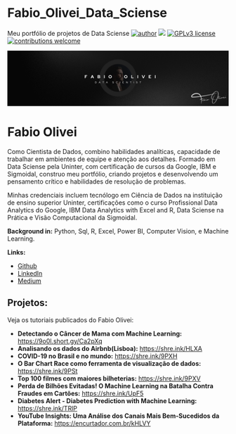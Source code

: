 # Fabio_Olivei_Data_Sciense
Meu portfólio de projetos de Data Sciense
[![author](https://img.shields.io/badge/author-fabioolivei-red.svg)](https://www.linkedin.com/in/fabioolivei) [![](https://img.shields.io/badge/python-3.7+-blue.svg)](https://www.python.org/downloads/release/python-365/) [![GPLv3 license](https://img.shields.io/badge/License-GPLv3-blue.svg)](http://perso.crans.org/besson/LICENSE.html) [![contributions welcome](https://img.shields.io/badge/contributions-welcome-brightgreen.svg?style=flat)](https://github.com/carlosfab/data_science/issues)

<p align="center">
  <img src="https://github.com/fabioolivei/Fabio_Olivei_Data_Sciense/blob/main/FABIO-OLIVEI-LinkedIn%20Banner.png">
</p>

# Fabio Olivei
<sub><lead> 

Como Cientista de Dados, combino habilidades analíticas, capacidade de trabalhar em ambientes de equipe e atenção aos detalhes. Formado em Data Sciense pela Uninter, com certificação de cursos da Google, IBM e Sigmoidal, construo meu portfólio, criando projetos e desenvolvendo um pensamento crítico e habilidades de resolução de problemas.

Minhas credenciais incluem tecnólogo em Ciência de Dados na instituição de ensino superior Uninter, certificações como o curso Profissional Data Analytics do  Google, IBM Data Analytics with Excel and R, Data Sciense na Prática e Visão Computacional da Sigmoidal.

**Background in:** Python, Sql, R, Excel, Power BI, Computer Vision, e Machine Learning.

**Links:**
  
* [Github](https://github.com/fabioolivei)
* [LinkedIn](https://www.linkedin.com/in/fabioolivei/)
* [Medium](https://medium.com/@fabioolivei)


## Projetos:
Veja os tutoriais publicados do Fabio Olivei:

* **Detectando o Câncer de Mama com Machine Learning:** https://9o0l.short.gy/Ca2pXq
* **Analisando os dados do Airbnb(Lisboa):** https://shre.ink/HLXA
* **COVID-19 no Brasil e no mundo:**  https://shre.ink/9PXH
* **O Bar Chart Race como ferramenta de visualização de dados:** https://shre.ink/9PSt
* **Top 100 filmes com maiores bilheterias:** https://shre.ink/9PXV
* **Perda de Bilhões Evitadas! O Machine Learning na Batalha Contra Fraudes em Cartões:** https://shre.ink/UpF5
* **Diabetes Alert - Diabetes Prediction with Machine Learning:** https://shre.ink/TRlP
* **YouTube Insights: Uma Análise dos Canais Mais Bem-Sucedidos da Plataforma:** https://encurtador.com.br/kHLVY




